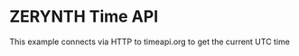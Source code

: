 ZERYNTH Time API
=================

This example connects via HTTP to timeapi.org to get the current UTC time 



